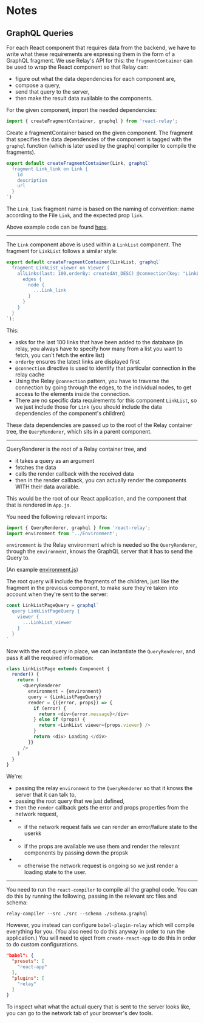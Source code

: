 # Notes

## GraphQL Queries

For each React component that requires data from the backend, we have to write what these requirements are expressing them in the form of a GraphQL fragment. We use Relay's API for this: the `fragmentContainer` can be used to wrap the React component so that Relay can:
- figure out what the data dependencies for each component are,
- compose a query,
- send that query to the server,
- then make the result data available to the components.

For the given component, import the needed dependencies:

```javascript
import { createFragmentContainer, graphql } from 'react-relay';
```

Create a fragmentContainer based on the given component. The fragment that specifies the data dependencies of the component is tagged with the `graphql` function (which is later used by the graphql compiler to compile the fragments).

```javascript
export default createFragmentContainer(Link, graphql`
  fragment Link_link on Link {
    id
    description
    url
  }
`)
```

The `Link_link` fragment name is based on the naming of convention: name according to the File `Link`, and the expected prop `link`.

Above example code can be found [here](https://github.com/yosufali/hackernews-react-relay/blob/master/src/components/Link.js).

---

The `Link` component above is used within a `LinkList` component. The fragment for `LinkList` follows a similar style:

```javascript
export default createFragmentContainer(LinkList, graphql`
  fragment LinkList_viewer on Viewer {
    allLinks(last: 100,orderBy: createdAt_DESC) @connection(key: "LinkList_allLinks", filters:[]) {
      edges {
        node {
          ...Link_link
        }
      }
    }
  }
`);
```

This:
- asks for the last 100 links that have been added to the database (in relay, you always have to specify how many from a list you want to fetch, you can't fetch the entire list)
- `orderby` ensures the latest links are displayed first
- `@connection` directive is used to identify that particular connection in the relay cache
- Using the Relay `@connection` pattern, you have to traverse the connection by going through the edges, to the individual nodes, to get access to the elements inside the connection.
- There are no specific data requirements for this component `LinkList`, so we just include those for `Link` (you should include the data dependencies of the component's children)

These data dependencies are passed up to the root of the Relay container tree, the `QueryRenderer`, which sits in a parent component.

---

QueryRenderer is the root of a Relay container tree, and
- it takes a query as an argument
- fetches the data
- calls the render callback with the received data
- then in the render callback, you can actually render the components WITH their data available.

This would be the root of our React application, and the component that that is rendered in `App.js`.

You need the following relevant imports:

```javascript
import { QueryRenderer, graphql } from 'react-relay';
import environment from '../Environment';
```

`environment` is the Relay environment which is needed so the `QueryRenderer`, through the `environment`, knows the GraphQL server that it has to send the Query to.

(An example [environment.js](https://github.com/yosufali/hackernews-react-relay/blob/master/src/Environment.js))

The root query will include the fragments of the children, just like the fragment in the previous component, to make sure they're taken into account when they're sent to the server:

```javascript
const LinkListPageQuery = graphql`
  query LinkListPageQuery {
    viewer {
      ...LinkList_viewer
    }
  }
`
```

Now with the root query in place, we can instantiate the `QueryRenderer`, and pass it all the required information:

```javascript
class LinkListPage extends Component {
  render() {
    return (
      <QueryRenderer
        environment = {environment}
        query = {LinkListPageQuery}
        render = {({error, props}) => {
          if (error) {
            return <div>{error.message}</div>
          } else if (props) {
            return <LinkList viewer={props.viewer} />
          }
          return <div> Loading </div>
        }}
      />
    )
  }
}
```

We're:
- passing the relay `environment` to the `QueryRenderer` so that it knows the server that it can talk to,
- passing the root query that we just defined,
- then the `render` callback gets the error and props properties from the network request,
- - if the network request fails we can render an error/failure state to the userkk
- - if the props are available we use them and render the relevant components by passing down the propsk
- - otherwise the network request is ongoing so we just render a loading state to the user.


---

You need to run the `react-compiler` to compile all the graphql code. You can do this by running the following, passing in the relevant src files and schema:

`relay-compiler --src ./src --schema ./schema.graphql`

However, you instead can configure `babel-plugin-relay` which will compile everything for you. (You also need to do this anyway in order to run the application.) You will need to eject from `create-react-app` to do this in order to do custom configurations.

```json
"babel": {
  "presets": [
    "react-app"
  ],
  "plugins": [
    "relay"
  ]
}
```

To inspect what what the actual query that is sent to the server looks like, you can go to the network tab of your browser's dev tools.
